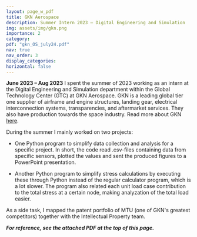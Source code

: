 ```yaml
---
layout: page_w_pdf
title: GKN Aerospace
description: Summer Intern 2023 – Digital Engineering and Simulation
img: assets/img/gkn.png
importance: 2
category:
pdf: "gkn_OS_july24.pdf"
nav: true
nav_order: 3
display_categories:
horizontal: false
---
```


<!-- markdownlint-disable MD033 -->

**June 2023 – Aug 2023**
I spent the summer of 2023 working as an intern at the Digital Engineering and Simulation department within the Global Technology Center (GTC) at GKN Aerospace. GKN is a leading global tier one supplier of airframe and engine structures, landing gear, electrical interconnection systems, transparencies, and aftermarket services. They also have production towards the space industry. Read more about GKN [here](https://www.gknaerospace.com/about-us/).

During the summer I mainly worked on two projects:

- One Python program to simplify data collection and analysis for a specific project. In short, the code read .csv-files containing data from specific sensors, plotted the values and sent the produced figures to a PowerPoint presentation.

- Another Python program to simplify stress calculations by executing these through Python instead of the regular calculator program, which is a lot slower. The program also related each unit load case contribution to the total stress at a certain node, making analyzation of the total load easier.

As a side task, I mapped the patent portfolio of MTU (one of GKN's greatest competitors) together with the Intellectual Property team.

**_For reference, see the attached PDF at the top of this page._**
